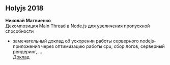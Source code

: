 ## Holyjs 2018  

**Николай Матвиенко**  
Декомпозиция Main Thread в Node.js для увеличения пропускной способности   
 - замечательный доклад об ускорении работы серверного nodejs-приложения через оптимизацию работы cpu, сбор логов, серверный рендеринг, ...  
[Доклад](https://www.youtube.com/watch?v=Mfz1_blLl9Q)  
